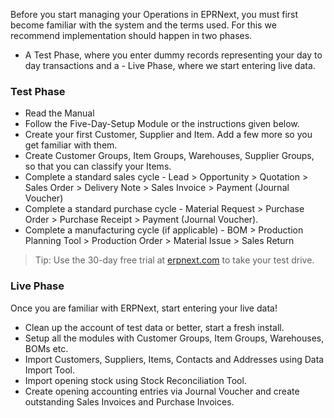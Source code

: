 Before you start managing your Operations in EPRNext, you must first become
familiar with the system and the terms used. For this we recommend
implementation should happen in two phases.

  * A Test Phase, where you enter dummy records representing your day to day transactions and a - Live Phase, where we start entering live data.

### Test Phase

  * Read the Manual
  * Follow the Five-Day-Setup Module or the instructions given below.
  * Create your first Customer, Supplier and Item. Add a few more so you get familiar with them.
  * Create Customer Groups, Item Groups, Warehouses, Supplier Groups, so that you can classify your Items.
  * Complete a standard sales cycle - Lead > Opportunity > Quotation > Sales Order > Delivery Note > Sales Invoice > Payment (Journal Voucher)
  * Complete a standard purchase cycle - Material Request > Purchase Order > Purchase Receipt > Payment (Journal Voucher).
  * Complete a manufacturing cycle (if applicable) - BOM > Production Planning Tool > Production Order > Material Issue > Sales Return

> Tip: Use the 30-day free trial at [erpnext.com](https://erpnext.com) to take
your test drive.

### Live Phase

Once you are familiar with ERPNext, start entering your live data!

  * Clean up the account of test data or better, start a fresh install.
  * Setup all the modules with Customer Groups, Item Groups, Warehouses, BOMs etc.
  * Import Customers, Suppliers, Items, Contacts and Addresses using Data Import Tool.
  * Import opening stock using Stock Reconciliation Tool.
  * Create opening accounting entries via Journal Voucher and create outstanding Sales Invoices and Purchase Invoices.

